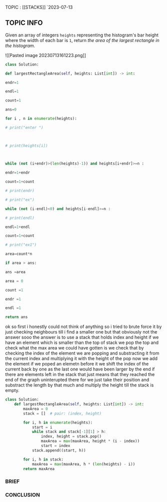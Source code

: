 TOPIC : [[STACKS]]
`2023-07-13

## TOPIC INFO 
Given an array of integers `heights` representing the histogram's bar height where the width of each bar is `1`, return _the area of the largest rectangle in the histogram_.

![[Pasted image 20230713161223.png]]



```python
class Solution:

def largestRectangleArea(self, heights: List[int]) -> int:

endr=1

endl=1

count=1

ans=0

for i , n in enumerate(heights):

# print("enter ")

  

# print(heights[i])

  

while (not (i+endr)>(len(heights)-1)) and heights[i+endr]>=n :

endr=1+endr

count=1+count

# print(endr)

# print("ex")

while (not (i-endl)<0) and heights[i-endl]>=n :

# print(endl)

endl=1+endl

count=1+count

# print("ex1")

area=count*n

if area > ans:

ans =area

area = 0

count =1

endr =1

endl =1

return ans
```

ok so first i honestly could not think of anything so i tried to brute force it by just checking neighbours till i find a smaller one but that obviously not the answer sooo the answer is to use a stack that holds index and height if we have an element which is smaller than the top of stack we pop the top and check what the max area we could have gotten is we check that by checking the index of the element we are popping and substracting it from the current index and multiplying it with the height of the pop now we add the element if we poped an elemetn before it we shift the index of the current back by one as the last one would have been larger 
by the end if there are elements left in the stack that just means that they reached the end of the graph uninterupted there for we just take their position and substract the length by that much and multiply the height till the stack is empty.
```python
class Solution:
    def largestRectangleArea(self, heights: List[int]) -> int:
        maxArea = 0
        stack = []  # pair: (index, height)

        for i, h in enumerate(heights):
            start = i
            while stack and stack[-1][1] > h:
                index, height = stack.pop()
                maxArea = max(maxArea, height * (i - index))
                start = index
            stack.append((start, h))

        for i, h in stack:
            maxArea = max(maxArea, h * (len(heights) - i))
        return maxArea

```



### BRIEF



### CONCLUSION